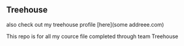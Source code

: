 ## Treehouse

also check out my treehouse profile [here](some addreee.com)

This repo is for all my cource file completed through team Treehouse
